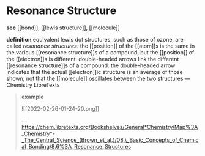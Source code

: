 # Resonance Structure

**see** [[bond]], [[lewis structure]], [[molecule]]

**definition** equivalent lewis dot structures, such as those of ozone, are called _resonance structures_. the [[position]] of the [[atom]]s is the same in the various [[resonance structure]]s of a compound, but the [[position]] of the [[electron]]s is different. double-headed arrows link the different [[resonance structure]]s of a compound. the double-headed arrow indicates that the actual [[electron]]ic structure is an average of those shown, not that the [[molecule]] oscillates between the two structures &mdash; Chemistry LibreTexts

> **example**
>
> ![[2022-02-26-01-24-20.png]]
>
> &mdash; <https://chem.libretexts.org/Bookshelves/General*Chemistry/Map%3A_Chemistry*-_The_Central_Science_(Brown_et_al.)/08.\_Basic_Concepts_of_Chemical_Bonding/8.6%3A_Resonance_Structures>
